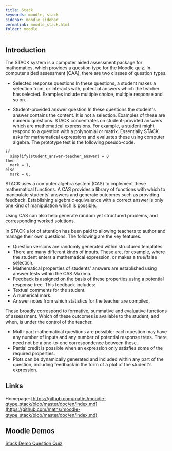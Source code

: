 ```yaml
---
title: Stack
keywords: moodle, stack
sidebar: moodle_sidebar
permalink: moodle_stack.html
folder: moodle
---
```


## Introduction
The STACK system is a computer aided assessment package for mathematics, which provides a question type for the Moodle quiz. In computer aided assessment (CAA), there are two classes of question types.

* Selected response questions
In these questions, a student makes a selection from, or interacts with, potential answers which the teacher has selected. Examples include multiple choice, multiple response and so on.

* Student-provided answer question
In these questions the student's answer contains the content. It is not a selection. Examples of these are numeric questions.
STACK concentrates on student-provided answers which are mathematical expressions. For example, a student might respond to a question with a polynomial or matrix. Essentially STACK asks for mathematical expressions and evaluates these using computer algebra. The prototype test is the following pseudo-code.

```
if
  simplify(student_answer-teacher_answer) = 0
then
  mark = 1,
else
  mark = 0.
```

STACK uses a computer algebra system (CAS) to implement these mathematical functions. A CAS provides a library of functions with which to manipulate students' answers and generate outcomes such as providing feedback. Establishing algebraic equivalence with a correct answer is only one kind of manipulation which is possible.

Using CAS can also help generate random yet structured problems, and corresponding worked solutions.

In STACK a lot of attention has been paid to allowing teachers to author and manage their own questions. The following are the key features.

* Question versions are randomly generated within structured templates.
* There are many different kinds of inputs. These are, for example, where the student enters a mathematical expression, or makes a true/false selection.
* Mathematical properties of students' answers are established using answer tests within the CAS Maxima.
* Feedback is assigned on the basis of these properties using a potential response tree. This feedback includes:
* Textual comments for the student.
* A numerical mark.
* Answer notes from which statistics for the teacher are compiled.

These broadly correspond to formative, summative and evaluative functions of assessment. Which of these outcomes is available to the student, and when, is under the control of the teacher.

* Multi-part mathematical questions are possible: each question may have any number of inputs and any number of potential response trees. There need not be a one-to-one correspondence between these.
* Partial credit is possible when an expression only satisfies some of the required properties.
* Plots can be dynamically generated and included within any part of the question, including feedback in the form of a plot of the student's expression.

## Links

Homepage: [https://github.com/maths/moodle-qtype_stack/blob/master/doc/en/index.md](https://github.com/maths/moodle-qtype_stack/blob/master/doc/en/index.md)

## Moodle Demos


 [Stack Demo Question Quiz](https://moodle.cs.colorado.edu/mod/quiz/view.php?id=22345)
